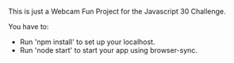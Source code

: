 This is just a Webcam Fun Project for the Javascript 30 Challenge. 

You have to: 

- Run 'npm install' to set up your localhost. 
- Run 'node start' to start your app using browser-sync.